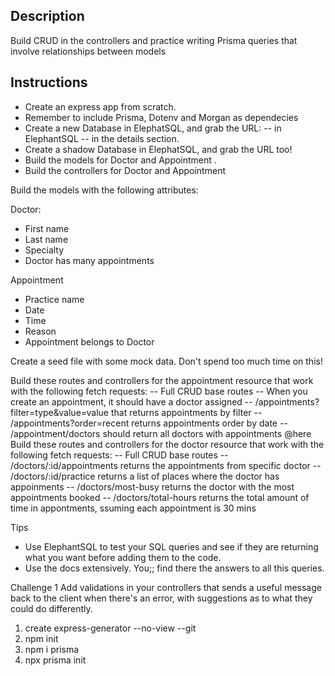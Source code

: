 ## Description
Build CRUD in the controllers and practice writing Prisma queries that involve relationships between models

## Instructions
- Create an express app from scratch.
- Remember to include Prisma, Dotenv and Morgan as dependecies
- Create a new Database in ElephatSQL, and grab the URL:
    -- in ElephantSQL
    -- in the details section.
- Create a shadow Database in ElephatSQL, and grab the URL too!
- Build the models for Doctor and Appointment . 
- Build the controllers for Doctor and Appointment

Build the models with the following attributes:

Doctor:
- First name
- Last name
- Specialty
- Doctor has many appointments

Appointment
- Practice name
- Date
- Time
- Reason
- Appointment belongs to Doctor

Create a seed file with some mock data. Don't spend too much time on this!

Build these routes and controllers for the appointment resource that work with the following fetch requests:
    -- Full CRUD base routes
        -- When you create an appointment, it should have a doctor assigned
    -- /appointments?filter=type&value=value that returns appointments by filter
        -- /appointments?order=recent returns appointments order by date
        -- /appointment/doctors should return all doctors with appointments
@here
Build these routes and controllers for the doctor resource that work with the following fetch requests:
    -- Full CRUD base routes
    -- /doctors/:id/appointments returns the appointments from specific doctor
        -- /doctors/:id/practice returns a list of places where the doctor has appoinments
        -- /doctors/most-busy returns the doctor with the most appointments booked
        -- /doctors/total-hours returns the total amount of time in appontments, ssuming each appointment is 30 mins

Tips
- Use ElephantSQL to test your SQL queries and see if they are returning what you want before adding them to the code.
- Use the docs extensively. You;; find there the answers to all this queries.

Challenge 1
Add validations in your controllers that sends a useful message back to the client when there's an error, with suggestions as to what they could do differently.

1. create express-generator --no-view --git
2. npm init
3. npm i prisma
4. npx prisma init